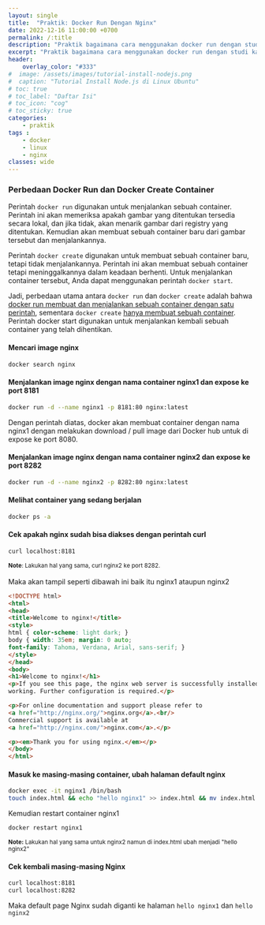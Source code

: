 ```yaml
---
layout: single
title:  "Praktik: Docker Run Dengan Nginx"
date: 2022-12-16 11:00:00 +0700
permalink: /:title
description: "Praktik bagaimana cara menggunakan docker run dengan studi kasus menginstall webserver nginx."
excerpt: "Praktik bagaimana cara menggunakan docker run dengan studi kasus menginstall 2 webserver nginx dan expose ke dua port berbeda."
header:
    overlay_color: "#333"
#  image: /assets/images/tutorial-install-nodejs.png
#  caption: "Tutorial Install Node.js di Linux Ubuntu"
# toc: true
# toc_label: "Daftar Isi"
# toc_icon: "cog"
# toc_sticky: true
categories: 
    - praktik
tags : 
    - docker
    - linux
    - nginx
classes: wide
---
```

### Perbedaan Docker Run dan Docker Create Container

Perintah `docker run` digunakan untuk menjalankan sebuah container. Perintah ini akan memeriksa apakah gambar yang ditentukan tersedia secara lokal, dan jika tidak, akan menarik gambar dari registry yang ditentukan. Kemudian akan membuat sebuah container baru dari gambar tersebut dan menjalankannya.

Perintah `docker create` digunakan untuk membuat sebuah container baru, tetapi tidak menjalankannya. Perintah ini akan membuat sebuah container tetapi meninggalkannya dalam keadaan berhenti. Untuk menjalankan container tersebut, Anda dapat menggunakan perintah `docker start`.

Jadi, perbedaan utama antara `docker run` dan `docker create` adalah bahwa <u>docker run membuat dan menjalankan sebuah container dengan satu perintah</u>, sementara `docker create` <u>hanya membuat sebuah container</u>. Perintah docker start digunakan untuk menjalankan kembali sebuah container yang telah dihentikan.

#### Mencari image nginx
```bash
docker search nginx
```

#### Menjalankan image nginx dengan nama container nginx1 dan expose ke port 8181
```bash
docker run -d --name nginx1 -p 8181:80 nginx:latest
```
Dengan perintah diatas, docker akan membuat container dengan nama nginx1 dengan melakukan download / pull image dari Docker hub untuk di expose ke port 8080.

#### Menjalankan image nginx dengan nama container nginx2 dan expose ke port 8282
```bash
docker run -d --name nginx2 -p 8282:80 nginx:latest
```

#### Melihat container yang sedang berjalan
```bash
docker ps -a
```

#### Cek apakah nginx sudah bisa diakses dengan perintah curl
```bash
curl localhost:8181
```
<sub><b>Note</b>: Lakukan hal yang sama, curl nginx2 ke port 8282.</sub><br><br>
Maka akan tampil seperti dibawah ini baik itu nginx1 ataupun nginx2
```html
<!DOCTYPE html>
<html>
<head>
<title>Welcome to nginx!</title>
<style>
html { color-scheme: light dark; }
body { width: 35em; margin: 0 auto;
font-family: Tahoma, Verdana, Arial, sans-serif; }
</style>
</head>
<body>
<h1>Welcome to nginx!</h1>
<p>If you see this page, the nginx web server is successfully installed and
working. Further configuration is required.</p>

<p>For online documentation and support please refer to
<a href="http://nginx.org/">nginx.org</a>.<br/>
Commercial support is available at
<a href="http://nginx.com/">nginx.com</a>.</p>

<p><em>Thank you for using nginx.</em></p>
</body>
</html>
```

#### Masuk ke masing-masing container, ubah halaman default nginx
```bash
docker exec -it nginx1 /bin/bash
touch index.html && echo "hello nginx1" >> index.html && mv index.html /usr/share/nginx/html
```
Kemudian restart container nginx1
```bash
docker restart nginx1
```
<sub><b>Note:</b> Lakukan hal yang sama untuk nginx2 namun di index.html ubah menjadi "hello nginx2"</sub>

#### Cek kembali masing-masing Nginx
```bash
curl localhost:8181
curl localhost:8282
```
Maka default page Nginx sudah diganti ke halaman `hello nginx1` dan `hello nginx2`

